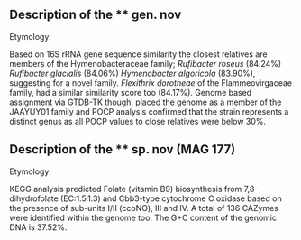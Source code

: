 ## Description of the ** gen. nov

Etymology:

Based on 16S rRNA gene sequence similarity
the closest relatives are
members of the Hymenobacteraceae family;
*Rufibacter roseus* (84.24%)
*Rufibacter glacialis* (84.06%)
*Hymenobacter algoricola* (83.90%), 
suggesting for a novel family. 
*Flexithrix dorotheae* of the Flammeovirgaceae family, had a similar similarity score too	(84.17%). 
Genome based assignment via GTDB-TK though, placed the genome as a member of the JAAYUY01 family 
and POCP analysis confirmed that the strain represents a distinct genus as all POCP values to close relatives were below 30%.

## Description of the ** sp. nov (MAG 177)

Etymology:

KEGG analysis predicted
Folate (vitamin B9) biosynthesis from 7,8-dihydrofolate (EC:1.5.1.3)
and
Cbb3-type cytochrome C oxidase based on the presence of sub-units I/II (ccoNO), III and IV.
A total of 136 CAZymes were identified within the genome too. 
The G+C content of the genomic DNA is 37.52%.
